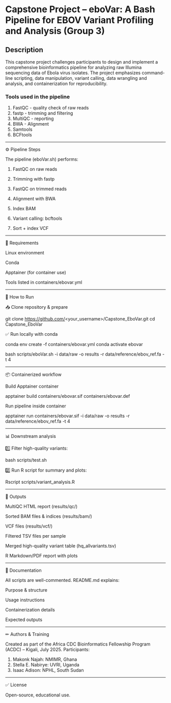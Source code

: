 # Capstone Project – eboVar: A Bash Pipeline for EBOV Variant Profiling and Analysis (Group 3)

## Description

This capstone project challenges participants to design and implement a comprehensive bioinformatics pipeline for analyzing raw Illumina sequencing data of Ebola virus isolates. The project emphasizes command-line scripting, data manipulation, variant calling, data wrangling and analysis, and containerization for reproducibility.

### Tools used in the pipeline
1. FastQC         - quality check of raw reads
2. fastp          - trimming and filtering
3. MultiQC        - reporting
4. BWA            - Alignment
5. Samtools
6. BCFtools


---

⚙ Pipeline Steps

The pipeline (eboVar.sh) performs:

1. FastQC on raw reads

2. Trimming with fastp

3. FastQC on trimmed reads

4. Alignment with BWA

5. Index BAM

6. Variant calling: bcftools

7. Sort + index VCF


---

🧰 Requirements

Linux environment

Conda

Apptainer (for container use)

Tools listed in containers/ebovar.yml


---

🚀 How to Run

📥 Clone repository & prepare

git clone https://github.com/<your_username>/Capstone_EboVar.git
cd Capstone_EboVar

✅ Run locally with conda

conda env create -f containers/ebovar.yml
conda activate ebovar

bash scripts/eboVar.sh -i data/raw -o results -r data/reference/ebov_ref.fa -t 4


---

📦 Containerized workflow

Build Apptainer container

apptainer build containers/ebovar.sif containers/ebovar.def

Run pipeline inside container

apptainer run containers/ebovar.sif -i data/raw -o results -r data/reference/ebov_ref.fa -t 4


---

📊 Downstream analysis

1️⃣ Filter high-quality variants:

bash scripts/test.sh

2️⃣ Run R script for summary and plots:

Rscript scripts/variant_analysis.R


---

📑 Outputs

MultiQC HTML report (results/qc/)

Sorted BAM files & indices (results/bam/)

VCF files (results/vcf/)

Filtered TSV files per sample

Merged high-quality variant table (hq_allvariants.tsv)

R Markdown/PDF report with plots



---

📖 Documentation

All scripts are well-commented.
README.md explains:

Purpose & structure

Usage instructions

Containerization details

Expected outputs



---

✏ Authors & Training

Created as part of the Africa CDC Bioinformatics Fellowship Program (ACDC) – Kigali, July 2025.
Participants: 
1. Makonk Najah: NMIMR, Ghana
2. Stella E. Nabirye: UVRI, Uganda
3. Isaac Adison: NPHL, South Sudan

---

✅ License

Open-source, educational use.

